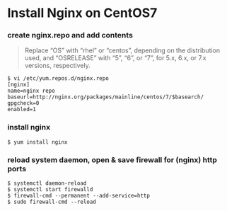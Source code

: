 Install Nginx on CentOS7
========================

### create nginx.repo and add contents
> Replace “OS” with “rhel” or “centos”, depending on the distribution used, 
and “OSRELEASE” with “5”, “6”, or “7”, for 5.x, 6.x, or 7.x versions, respectively. 
```
$ vi /etc/yum.repos.d/nginx.repo
[nginx]
name=nginx repo
baseurl=http://nginx.org/packages/mainline/centos/7/$basearch/
gpgcheck=0
enabled=1
```
### install nginx
```
$ yum install nginx 
```


### reload system daemon, open & save firewall for (nginx) http ports
```
$ systemctl daemon-reload 
$ systemctl start firewalld
$ firewall-cmd --permanent --add-service=http
$ sudo firewall-cmd --reload
```
